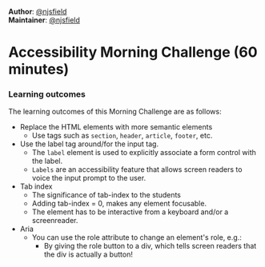 **Author**: [@njsfield](https://github.com/njsfield)  
**Maintainer**: [@njsfield](https://github.com/njsfield)

# Accessibility Morning Challenge (60 minutes)

### Learning outcomes
The learning outcomes of this Morning Challenge are as follows:
- Replace the HTML elements with more semantic elements
  - Use tags such as `section`, `header`, `article`, `footer`, etc.
- Use the label tag around/for the input tag.
  - The `label` element is used to explicitly associate a form control with the label.
  - `Labels` are an accessibility feature that allows screen readers to voice the input prompt to the user.
- Tab index
  - The significance of tab-index to the students
  - Adding tab-index = 0, makes any element focusable.
  - The element has to be interactive from a keyboard and/or a screenreader.
- Aria
  - You can use the role attribute to change an element's role, e.g.:
      - By giving the role button to a div, which tells screen readers that the div is actually a button!
